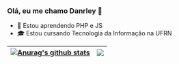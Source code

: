 ### Olá, eu me chamo Danrley 👋

- 🌱 Estou aprendendo PHP e JS
- 🎓 Estou cursando Tecnologia da Informação na UFRN


| <a href="https://github.com/anuraghazra/github-readme-stats"><img align="center" src="https://github-readme-stats-sigma-five.vercel.app/api?username=Danrley-Lima&show_icons=true&theme=nightowl&hide=issues&hide_title&hide_border=true" alt="Anurag's github stats" /></a> | <a href="https://github.com/anuraghazra/github-readme-stats"><img align="center" src="https://github-readme-stats-sigma-five.vercel.app/api/top-langs/?username=Danrley-Lima&theme=nightowl&hide=jupyter%20notebook,css,ejs&hide_border=true&layout=compact" /></a> |
| ------------- | ------------- |
<!-- 
<a href="https://github.com/Danrley-Lima/snaze-game">
  <img align="center" src="https://github-readme-stats-sigma-five.vercel.app/api/pin/?username=danrley-lima&repo=snaze-game&theme=nightowl&hide_border=true" />
</a>
<a href="https://github.com/Danrley-Lima/Trabalho-Final-LP2-EDB2">
  <img align="center" src="https://github-readme-stats-sigma-five.vercel.app/api/pin/?username=danrley-lima&repo=trabalho-final-lp2-edb2&theme=nightowl&hide_border=true" />
</a> -->
